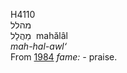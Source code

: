 <body>
  <p>H4110<br>  מהלל  <br> מַהֲלָל  ‎  mahălâl  <br><i>mah-hal-awl‘ </i><br>From <a href="h1984.htm">1984</a>  <i>fame: - </i>praise.<br></p>
 </body>